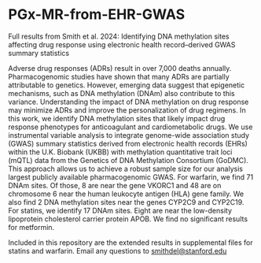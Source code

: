 # PGx-MR-from-EHR-GWAS
Full results from Smith et al. 2024: Identifying DNA methylation sites affecting drug response using electronic health record–derived GWAS summary statistics


Adverse drug responses (ADRs) result in over 7,000 deaths annually. Pharmacogenomic studies have shown that many ADRs are partially attributable to genetics. However, emerging data suggest that epigenetic mechanisms, such as DNA methylation (DNAm) also contribute to this variance. Understanding the impact of DNA methylation on drug response may minimize ADRs and improve the personalization of drug regimens. In this work, we identify DNA methylation sites that likely impact drug response phenotypes for anticoagulant and cardiometabolic drugs. We use instrumental variable analysis to integrate genome-wide association study (GWAS) summary statistics derived from electronic health records (EHRs) within the U.K. Biobank (UKBB) with methylation quantitative trait loci (mQTL) data from the Genetics of DNA Methylation Consortium (GoDMC). This approach allows us to achieve a robust sample size for our analysis largest publicly available pharmacogenomic GWAS. For warfarin, we find 71 DNAm sites. Of those, 8 are near the gene VKORC1 and 48 are on chromosome 6 near the human leukocyte antigen (HLA) gene family. We also find 2 DNA methylation sites near the genes CYP2C9 and CYP2C19. For statins, we identify 17 DNAm sites. Eight are near the low-density lipoprotein cholesterol carrier protein APOB. We find no significant results for metformin.


Included in this repository are the extended results in supplemental files for statins and warfarin. Email any questions to smithdel@stanford.edu
